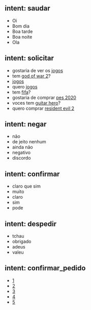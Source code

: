 ## intent: saudar
- Oi
- Bom dia
- Boa tarde
- Boa noite
- Ola

## intent: solicitar
- gostaria de ver os [jogos](jogo)
- tem [god of war 2](jogo)?
- [jogos](jogo)
- quero [jogos](jogo)
- tem [fifa](jogo)?
- gostaria de comprar [pes 2020](jogo)
-  voces tem [guitar hero](jogo)?
- quero comprar [resident evil 2](jogo)

## intent: negar
- não
- de jeito nenhum
- ainda não
- negativo
- discordo

## intent: confirmar
- claro que sim
- muito
- claro
- sim
- pode

## intent: despedir
- tchau
- obrigado
- adeus
- valeu

## intent: confirmar_pedido
- [1](num_na_lista) 
- [2](num_na_lista)
- [3](num_na_lista)
- [4](num_na_lista)
- [5](num_na_lista)